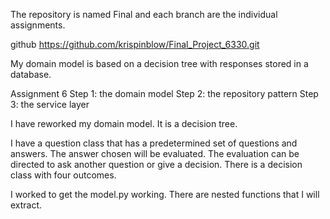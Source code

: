 The repository is named Final and each branch are the individual assignments.

github https://github.com/krispinblow/Final_Project_6330.git

My domain model is based on a decision tree with responses stored in a database.

Assignment 6
    Step 1: the domain model
    Step 2: the repository pattern
    Step 3: the service layer


I have reworked my domain model. It is a decision tree. 

I have a question class that has a predetermined set of questions and answers. The answer chosen will be evaluated. The evaluation can be directed to ask another question or give a decision. There is a decision class with four outcomes.

I worked to get the model.py working. There are nested functions that I will extract.